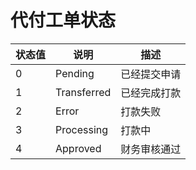# 代付工单状态

| 状态值 | 说明        | 描述         |
| ------ | ----------- | ------------ |
| 0      | Pending     | 已经提交申请 |
| 1      | Transferred | 已经完成打款 |
| 2      | Error       | 打款失败     |
| 3      | Processing  | 打款中       |
| 4      | Approved    | 财务审核通过 |